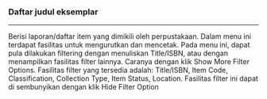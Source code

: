 ### Daftar judul eksemplar
<hr>
Berisi laporan/daftar item yang dimikili oleh perpustakaan. Dalam menu ini terdapat fasilitas untuk mengurutkan dan mencetak. Pada menu ini, dapat pula dilakukan filtering dengan menuliskan Title/ISBN, atau dengan menampilkan fasilitas filter lainnya. Caranya dengan klik Show More Filter Options. Fasilitas filter yang tersedia adalah: Title/ISBN, Item Code, Classification, Collection Type, Item Status, Location. Fasilitas filter ini dapat di sembunyikan dengan klik Hide Filter Option